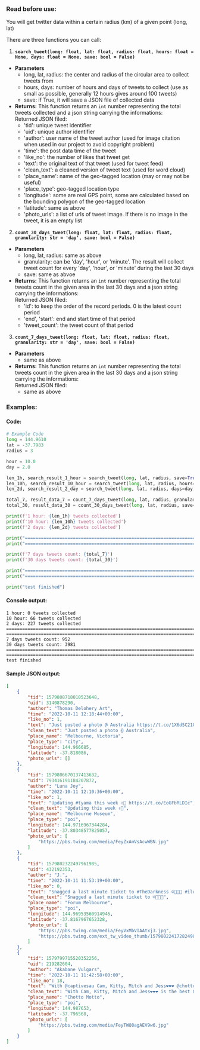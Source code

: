 ### Read before use:  

You will get twitter data within a certain radius (km) of a given point (long, lat)  

There are three functions you can call:  

1. **`search_tweet(long: float, lat: float, radius: float, hours: float = None, days: float = None, save: bool = False)`**  
 - **Parameters**
   * long, lat, radius: the center and radius of the circular area to collect tweets from
   * hours, days: number of hours and days of tweets to collect (use as small as possible, generally 12 hours gives around 100 tweets)
   * save: if True, it will save a JSON file of collected data
 - **Returns:**
 This function returns an `int` number representing the total tweets collected and a json string carrying the informations:  
   Returned JSON filed:
   * 'tid': unique tweet identifier
   * 'uid': unique author identifier
   * 'author': user name of the tweet author (used for image citation when used in our project to avoid copyright problem)
   * 'time': the post data time of the tweet
   * 'like_no': the number of likes that tweet get
   * 'text': the original text of that tweet (used for tweet feed)
   * 'clean_text': a cleaned version of tweet text (used for word cloud)
   * 'place_name': name of the geo-tagged location (may or may not be useful)
   * 'place_type': geo-tagged location type
   * 'longitude': some are real GPS point, some are calculated based on the bounding polygon of the geo-tagged location
   * 'latitude': same as above
   * 'photo_urls': a list of urls of tweet image. If there is no image in the tweet, it is an empty list

2. **`count_30_days_tweet(long: float, lat: float, radius: float, granularity: str = 'day', save: bool = False)`**
 - **Parameters**
   * long, lat, radius: same as above
   * granularity: can be 'day', 'hour', or 'minute'. The result will collect tweet count for every 'day', 'hour', or 'minute' during the last 30 days
   * save: same as abvoe
 - **Returns:**
 This function returns an `int` number representing the total tweets count in the given area in the last 30 days and a json string carrying the informations:  
   Returned JSON filed:
   * 'id': to keep the order of the record periods. 0 is the latest count period
   * 'end', 'start': end and start time of that period
   * 'tweet_count': the tweet count of that period

3. **`count_7_days_tweet(long: float, lat: float, radius: float, granularity: str = 'day', save: bool = False)`**
 - **Parameters**
   * same as above
 - **Returns:**
 This function returns an `int` number representing the total tweets count in the given area in the last 30 days and a json string carrying the informations:  
   Returned JSON filed:
   * same as above  

### Examples:
#### Code:
```python
# Example Code
long = 144.9610
lat = -37.7983
radius = 3

hour = 10.0
day = 2.0

len_1h, search_result_1_hour = search_tweet(long, lat, radius, save=True)
len_10h, search_result_10_hour = search_tweet(long, lat, radius, hours=hour, save=True)
len_2d, search_result_2_day = search_tweet(long, lat, radius, days=day, save=True)

total_7, result_data_7 = count_7_days_tweet(long, lat, radius, granularity='hour', save=True)
total_30, result_data_30 = count_30_days_tweet(long, lat, radius, save=True)

print(f'1 hour: {len_1h} tweets collected')
print(f'10 hour: {len_10h} tweets collected')
print(f'2 days: {len_2d} tweets collected')

print("==================================================================================")
print("==================================================================================")

print(f'7 days tweets count: {total_7}')
print(f'30 days tweets count: {total_30}')

print("==================================================================================")
print("==================================================================================")

print("test finished")
```

#### Console output:
```
1 hour: 0 tweets collected
10 hour: 66 tweets collected
2 days: 227 tweets collected
==================================================================================
==================================================================================
7 days tweets count: 952
30 days tweets count: 3981
==================================================================================
==================================================================================
test finished
```  
  
#### Sample JSON output:
```JSON
[
    {
        "tid": 1579808718010523648,
        "uid": 3140878290,
        "author": "Thomas Delohery Art",
        "time": "2022-10-11 12:18:44+00:00",
        "like_no": 1,
        "text": "Just posted a photo @ Australia https://t.co/1X6dSC210U",
        "clean_text": "Just posted a photo @ Australia",
        "place_name": "Melbourne, Victoria",
        "place_type": "city",
        "longitude": 144.966685,
        "latitude": -37.818086,
        "photo_urls": []
    },
    {
        "tid": 1579806670137413632,
        "uid": 793416191184207872,
        "author": "Luna Joy",
        "time": "2022-10-11 12:10:36+00:00",
        "like_no": 1,
        "text": "Updating #tyama this week ✌️🐠 https://t.co/EoGFbRLDIc",
        "clean_text": "Updating this week ✌️🐠",
        "place_name": "Melbourne Museum",
        "place_type": "poi",
        "longitude": 144.9716967344284,
        "latitude": -37.80348577825057,
        "photo_urls": [
            "https://pbs.twimg.com/media/FeyZxAmVsAcwWBN.jpg"
        ]
    },
    {
        "tid": 1579802322497961985,
        "uid": 432192353,
        "author": "J.",
        "time": "2022-10-11 11:53:19+00:00",
        "like_no": 0,
        "text": "Snagged a last minute ticket to #TheDarkness ☺️🎸🤘🏾 #iloveyoujustinhawkins https://t.co/8IGG3e29Xs https://t.co/yUwZkKKDgx",
        "clean_text": "Snagged a last minute ticket to ☺️🎸🤘🏾",
        "place_name": "Forum Melbourne",
        "place_type": "poi",
        "longitude": 144.96953560914946,
        "latitude": -37.8167967652328,
        "photo_urls": [
            "https://pbs.twimg.com/media/FeyVxMbVIAAtxj3.jpg",
            "https://pbs.twimg.com/ext_tw_video_thumb/1579802241728249856/pu/img/zkJbcjhWXlFdnunZ.jpg"
        ]
    },
    {
        "tid": 1579799715520352256,
        "uid": 219282604,
        "author": "Akabane Vulgars",
        "time": "2022-10-11 11:42:58+00:00",
        "like_no": 18,
        "text": "With @captivesau Cam, Kitty, Mitch and Jess❤️❤️❤️ @chottomottobkk is the best Gyoza place in Melbourne.\n餃子がマジで美味しかった〜〜🙌\nそして、オーストラリアのひとつ残し！\n感覚が一緒過ぎてびっくり😂 https://t.co/A419qD0hgj",
        "clean_text": "With Cam, Kitty, Mitch and Jess❤️❤️❤️ is the best Gyoza place in Melbourne. 餃子がマジで美味しかった〜〜🙌 そして、オーストラリアのひとつ残し！ 感覚が一緒過ぎてびっくり😂",
        "place_name": "Chotto Motto",
        "place_type": "poi",
        "longitude": 144.987653,
        "latitude": -37.796568,
        "photo_urls": [
            "https://pbs.twimg.com/media/FeyTWQ8agAEV9w6.jpg"
        ]
    }
]
```
